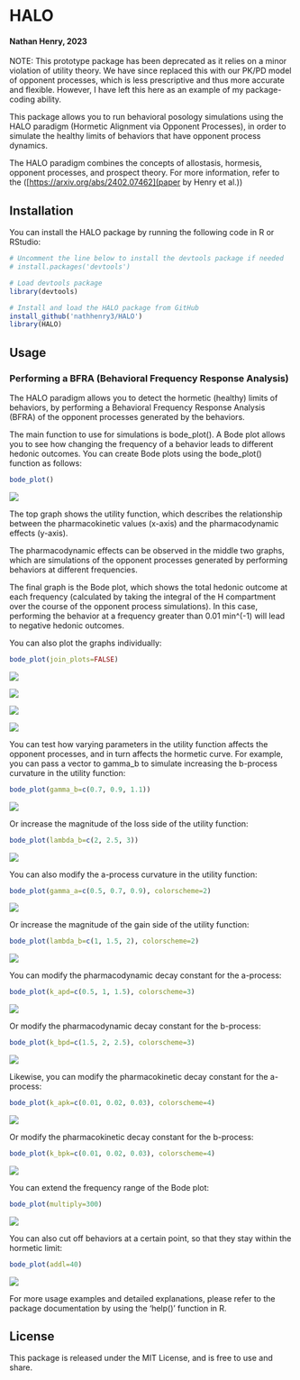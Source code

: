 
# HALO

#### Nathan Henry, 2023

NOTE: This prototype package has been deprecated as it relies on a
minor violation of utility theory. We have since replaced this with
our PK/PD model of opponent processes, which is less prescriptive and
thus more accurate and flexible. However, I have left this here as an
example of my package-coding ability. 

This package allows you to run behavioral posology simulations using the
HALO paradigm (Hormetic Alignment via Opponent Processes), in order to
simulate the healthy limits of behaviors that have opponent process
dynamics.

The HALO paradigm combines the concepts of allostasis, hormesis,
opponent processes, and prospect theory. For more information, refer to
the ([https://arxiv.org/abs/2402.07462](paper by Henry et al.))

## Installation

You can install the HALO package by running the following code in R or
RStudio:

``` r
# Uncomment the line below to install the devtools package if needed
# install.packages('devtools')

# Load devtools package
library(devtools)

# Install and load the HALO package from GitHub
install_github('nathhenry3/HALO')
library(HALO)
```

## Usage

### Performing a BFRA (Behavioral Frequency Response Analysis)

The HALO paradigm allows you to detect the hormetic (healthy) limits of
behaviors, by performing a Behavioral Frequency Response Analysis (BFRA)
of the opponent processes generated by the behaviors.

The main function to use for simulations is bode_plot(). A Bode plot
allows you to see how changing the frequency of a behavior leads to
different hedonic outcomes. You can create Bode plots using the
bode_plot() function as follows:

``` r
bode_plot()
```

![](README_files/figure-commonmark/unnamed-chunk-2-1.png)

The top graph shows the utility function, which describes the
relationship between the pharmacokinetic values (x-axis) and the
pharmacodynamic effects (y-axis).

The pharmacodynamic effects can be observed in the middle two graphs,
which are simulations of the opponent processes generated by performing
behaviors at different frequencies.

The final graph is the Bode plot, which shows the total hedonic outcome
at each frequency (calculated by taking the integral of the H
compartment over the course of the opponent process simulations). In
this case, performing the behavior at a frequency greater than 0.01
min^(-1) will lead to negative hedonic outcomes.

You can also plot the graphs individually:

``` r
bode_plot(join_plots=FALSE)
```

![](README_files/figure-commonmark/unnamed-chunk-3-1.png)

![](README_files/figure-commonmark/unnamed-chunk-3-2.png)

![](README_files/figure-commonmark/unnamed-chunk-3-3.png)

![](README_files/figure-commonmark/unnamed-chunk-3-4.png)

You can test how varying parameters in the utility function affects the
opponent processes, and in turn affects the hormetic curve. For example,
you can pass a vector to gamma_b to simulate increasing the b-process
curvature in the utility function:

``` r
bode_plot(gamma_b=c(0.7, 0.9, 1.1))
```

![](README_files/figure-commonmark/unnamed-chunk-4-1.png)

Or increase the magnitude of the loss side of the utility function:

``` r
bode_plot(lambda_b=c(2, 2.5, 3))
```

![](README_files/figure-commonmark/unnamed-chunk-5-1.png)

You can also modify the a-process curvature in the utility function:

``` r
bode_plot(gamma_a=c(0.5, 0.7, 0.9), colorscheme=2)
```

![](README_files/figure-commonmark/unnamed-chunk-6-1.png)

Or increase the magnitude of the gain side of the utility function:

``` r
bode_plot(lambda_b=c(1, 1.5, 2), colorscheme=2)
```

![](README_files/figure-commonmark/unnamed-chunk-7-1.png)

You can modify the pharmacodynamic decay constant for the a-process:

``` r
bode_plot(k_apd=c(0.5, 1, 1.5), colorscheme=3)
```

![](README_files/figure-commonmark/unnamed-chunk-8-1.png)

Or modify the pharmacodynamic decay constant for the b-process:

``` r
bode_plot(k_bpd=c(1.5, 2, 2.5), colorscheme=3)
```

![](README_files/figure-commonmark/unnamed-chunk-9-1.png)

Likewise, you can modify the pharmacokinetic decay constant for the
a-process:

``` r
bode_plot(k_apk=c(0.01, 0.02, 0.03), colorscheme=4)
```

![](README_files/figure-commonmark/unnamed-chunk-10-1.png)

Or modify the pharmacokinetic decay constant for the b-process:

``` r
bode_plot(k_bpk=c(0.01, 0.02, 0.03), colorscheme=4)
```

![](README_files/figure-commonmark/unnamed-chunk-11-1.png)

You can extend the frequency range of the Bode plot:

``` r
bode_plot(multiply=300)
```

![](README_files/figure-commonmark/unnamed-chunk-12-1.png)

You can also cut off behaviors at a certain point, so that they stay
within the hormetic limit:

``` r
bode_plot(addl=40)
```

![](README_files/figure-commonmark/unnamed-chunk-13-1.png)

For more usage examples and detailed explanations, please refer to the
package documentation by using the ‘help()’ function in R.

## License

This package is released under the MIT License, and is free to use and
share.
